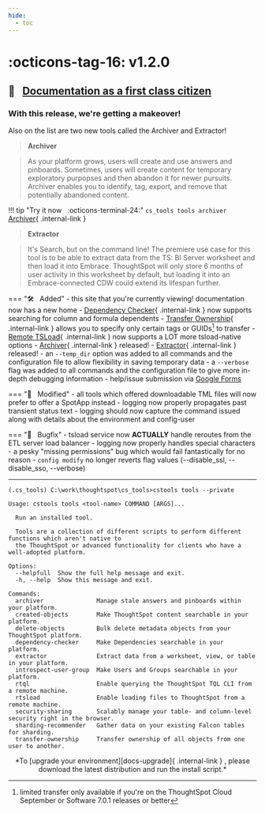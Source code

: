 ```yaml
---
hide:
  - toc
---
```


# :octicons-tag-16: v1.2.0
## :scroll: &nbsp; [Documentation as a first class citizen][gh-release]

### With this release, we're getting a makeover!

Also on the list are two new tools called the Archiver and Extractor!

> __Archiver__

> As your platform grows, users will create and use answers and pinboards. Sometimes, users will
  create content for temporary exploratory purpopses and then abandon it for newer pursuits. Archiver
  enables you to identify, tag, export, and remove that potentially abandoned content.

!!! tip "Try it now &nbsp; :octicons-terminal-24:"
    `cs_tools tools archiver` [Archiver][docs-archiver]{ .internal-link }

> __Extractor__

> It's Search, but on the command line! The premiere use case for this tool is to be able to extract
  data from the TS: BI Server worksheet and then load it into Embrace. ThoughtSpot will only store 6
  months of user activity in this worksheet by default, but loading it into an Embrace-connected CDW
  could extend its lifespan further.


=== ":hammer_and_wrench: &nbsp; Added"
    - this site that you're currently viewing! documentation now has a new home
    - [Dependency Checker][docs-depchecker]{ .internal-link } now supports searching for column and formula dependents
    - [Transfer Ownership][docs-transfer-owner]{ .internal-link } allows you to specify only certain tags or GUIDs[^1] to transfer
    - [Remote TSLoad][docs-rtsload]{ .internal-link } now supports a LOT more tsload-native options
    - [Archiver][docs-archiver]{ .internal-link } released!
    - [Extractor][docs-extractor]{ .internal-link } released!
    - an `--temp_dir` option was added to all commands and the configuration file to allow flexibility in saving temporary data
    - a `--verbose` flag was added to all commands and the configuration file to give more in-depth debugging information
    - help/issue submission via [Google Forms][help]

=== ":wrench: &nbsp; Modified"
    - all tools which offered downloadable TML files will now prefer to offer a SpotApp instead
    - logging now properly propagates past transient status text
    - logging should now capture the command issued along with details about the environment and config-user

=== ":bug: &nbsp; Bugfix"
    - tsload service now __ACTUALLY__ handle reroutes from the ETL server load balancer
    - logging now properly handles special characters
    - a pesky "missing permissions" bug which would fail fantastically for no reason
    - `config modify` no longer reverts flag values (--disable_ssl, --disable_sso, --verbose)

---

```console
(.cs_tools) C:\work\thoughtspot\cs_tools>cstools tools --private

Usage: cstools tools <tool-name> COMMAND [ARGS]...

  Run an installed tool.

  Tools are a collection of different scripts to perform different functions which aren't native to
  the ThoughtSpot or advanced functionality for clients who have a well-adopted platform.

Options:
  --helpfull  Show the full help message and exit.
  -h, --help  Show this message and exit.

Commands:
  archiver               Manage stale answers and pinboards within your platform.
  created-objects        Make ThoughtSpot content searchable in your platform.
  delete-objects         Bulk delete metadata objects from your ThoughtSpot platform.
  dependency-checker     Make Dependencies searchable in your platform.
  extractor              Extract data from a worksheet, view, or table in your platform.
  introspect-user-group  Make Users and Groups searchable in your platform.
  rtql                   Enable querying the ThoughtSpot TQL CLI from a remote machine.
  rtsload                Enable loading files to ThoughtSpot from a remote machine.
  security-sharing       Scalably manage your table- and column-level security right in the browser.
  sharding-recommender   Gather data on your existing Falcon tables for sharding.
  transfer-ownership     Transfer ownership of all objects from one user to another.
```

<center>*To [upgrade your environment][docs-upgrade]{ .internal-link } , please download
the latest distribution and run the install script.*</center>

[^1]:
    limited transfer only available if you're on the ThoughtSpot Cloud September or Software 7.0.1 releases or better

[gh-release]: https://github.com/thoughtspot/cs_tools/releases/tag/v1.2.0
[contrib-boonhapus]: https://github.com/boonhapus
[docs-upgrade]: ../../how-to/install-upgrade-cs-tools
[docs-depchecker]: ../../cs-tools/dependency-checker
[docs-transfer-owner]: ../../cs-tools/transfer-ownership
[docs-rtsload]: ../../cs-tools/rtsload
[docs-archiver]: ../../cs-tools/archiver
[docs-extractor]: ../../cs-tools/extractor
[help]: https://forms.gle/sh6hyBSS2mnrwWCa9
